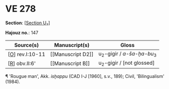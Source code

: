 # VE 278

**Section**: [[Section U₂]]

**Hajouz no.**: 147

| Source(s)         | Manuscript(s)     | Gloss                                          |
| ----------------- | ----------------- | ---------------------------------------------- |
| [[O]] rev.I:10-11 | [[Manuscript D2]] | u<sub>2</sub>-gigir / *a-ša-ḫa-bu*<sub>3</sub> |
| [[R]] obv.II:6'   | [[Manuscript B]]  | u<sub>2</sub>-gigir / [not glossed]            |

¶ 'Rougue man', Akk. *isḫappu* (CAD I-J [1960], s.v., 189); Civil, 'Bilingualism' (1984).

[//begin]: # "Autogenerated link references for markdown compatibility"
[Section U₂]: <Section U₂> "Section U₂"
[O]: O "MEE 4, 24 = TM.75.G.1774"
[R]: R "MEE 4, 27 = TM.75.G.5305"
[//end]: # "Autogenerated link references"